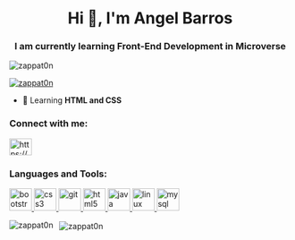 <h1 align="center">Hi 👋, I'm Angel Barros</h1>
<h3 align="center">I am currently learning Front-End Development in Microverse</h3>

<p align="left"> <img src="https://komarev.com/ghpvc/?username=zappat0n&label=Profile%20views&color=0e75b6&style=flat" alt="zappat0n" /> </p>

<a href="https://github.com/ryo-ma/github-profile-trophy"><img src="https://github-profile-trophy.vercel.app/?username=zappat0n" alt="zappat0n" /></a>

- 🌱 Learning **HTML and CSS**

<h3 align="left">Connect with me:</h3>
<p align="left">
<a href="https://linkedin.com/in/https://www.linkedin.com/in/angel-luis-barros-pazos-8889011b5/" target="blank"><img align="center" src="https://cdn.jsdelivr.net/npm/simple-icons@3.0.1/icons/linkedin.svg" alt="https://www.linkedin.com/in/angel-luis-barros-pazos-8889011b5/" height="30" width="40" /></a>
</p> 

<h3 align="left">Languages and Tools:</h3> 
<p align="left"> <a href="https://getbootstrap.com" target="_blank"> <img src="https://devicons.github.io/devicon/devicon.git/icons/bootstrap/bootstrap-plain.svg" alt="bootstrap" width="40" height="40"/> </a> <a href="https://www.w3schools.com/css/" target="_blank"> <img src="https://devicons.github.io/devicon/devicon.git/icons/css3/css3-original-wordmark.svg" alt="css3" width="40" height="40"/> </a> <a href="https://git-scm.com/" target="_blank"> <img src="https://www.vectorlogo.zone/logos/git-scm/git-scm-icon.svg" alt="git" width="40" height="40"/> </a> <a href="https://www.w3.org/html/" target="_blank"> <img src="https://devicons.github.io/devicon/devicon.git/icons/html5/html5-original-wordmark.svg" alt="html5" width="40" height="40"/> </a> <a href="https://www.java.com" target="_blank"> <img src="https://devicons.github.io/devicon/devicon.git/icons/java/java-original-wordmark.svg" alt="java" width="40" height="40"/> </a> <a href="https://www.linux.org/" target="_blank"> <img src="https://devicons.github.io/devicon/devicon.git/icons/linux/linux-original.svg" alt="linux" width="40" height="40"/> </a> <a href="https://www.mysql.com/" target="_blank"> <img src="https://devicons.github.io/devicon/devicon.git/icons/mysql/mysql-original-wordmark.svg" alt="mysql" width="40" height="40"/> </a> </p>

<p><img align="left" src="https://github-readme-stats.vercel.app/api?username=zappat0n&show_icons=true&locale=en" alt="zappat0n" />&nbsp;&nbsp;<img align="center" src="https://github-readme-stats.vercel.app/api/top-langs?username=zappat0n&show_icons=true&locale=en&layout=compact" alt="zappat0n" /></p>
